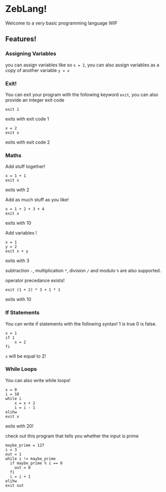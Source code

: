 # ZebLang!
Welcome to a very basic programming language WIP 

## Features!
### Assigning Variables
you can assign variables like so `x = 2`, you can also assign variables as a copy of another variable `y = x`

### Exit!
You can exit your program with the following keyword `exit`, you can also provide an integer exit code 
```
exit 1
```
exits with exit code 1
```
x = 2
exit x
```
exits with exit code 2
### Maths
Add stuff together!
```
x = 1 + 1
exit x
```
exits with 2

Add as much stuff as you like!
```
x = 1 + 2 + 3 + 4
exit x
```
exits with 10

Add variables !
```
x = 1
y = 2
exit x + y
```
exits with 3

subtraction `-`, multiplication `*`, division `/` and modulo `%` are also supported. 

operator precedance exists!
```
exit (1 + 2) * 3 + 1 * 1
```
exits with 10
### If Statements
You can write if statements with the following syntax! 1 is true 0 is false. 
```
x = 1
if 1
    x = 2
fi
```
`x` will be equal to 2!
### While Loops
You can also write while loops! 
```
x = 0
i = 10
while i
    x = x + 2
    i = i - 1
elihw
exit x
```
exits with 20!

check out this program that tells you whether the input is prime
```
maybe_prime = 127
i = 3
out = 1
while i != maybe_prime
  if maybe_prime % i == 0
    out = 0
  fi
  i = i + 1
elihw
exit out
```





